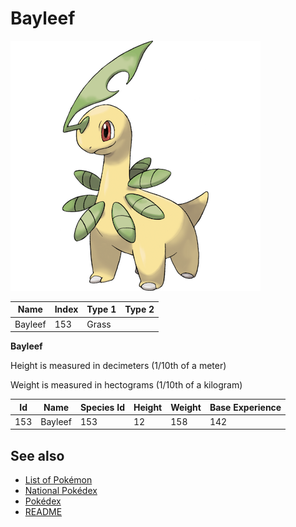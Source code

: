 # Bayleef


![Bayleef](images/153.png)

| **Name** | **Index** | **Type 1** | **Type 2** |
|----|----|----|----|
| Bayleef | 153 | Grass  |  |

**Bayleef** 


Height is measured in decimeters (1/10th of a meter)

Weight is measured in hectograms (1/10th of a kilogram)

| **Id** | **Name** | **Species Id** | **Height** | **Weight** | **Base Experience** |
|--------|----------|----------------|------------|------------|---------------------|
| 153 | Bayleef | 153 | 12 | 158 | 142 |


## See also

- [List of Pokémon](../pokemon.md)
- [National Pokédex](../national_pokedex.md)
- [Pokédex](../pokedex.md)
- [README](../README.md)
